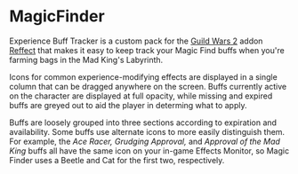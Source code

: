 # MagicFinder
Experience Buff Tracker is a custom pack for the [Guild Wars 2](https://guildwars2.com) addon [Reffect](https://github.com/Zerthox/gw2-reffect/) that makes it easy to keep track your Magic Find buffs when you're farming bags in the Mad King's Labyrinth.

Icons for common experience-modifying effects are displayed in a single column that can be dragged anywhere on the screen. Buffs currently active on the character are displayed at full opacity, while missing and expired buffs are greyed out to aid the player in determing what to apply.

Buffs are loosely grouped into three sections according to expiration and availability. Some buffs use alternate icons to more easily distinguish them. For example, the _Ace Racer,_ _Grudging Approval,_ and _Approval of the Mad King_ buffs all have the same icon on your in-game Effects Monitor, so Magic Finder uses a Beetle and Cat for the first two, respectively.
